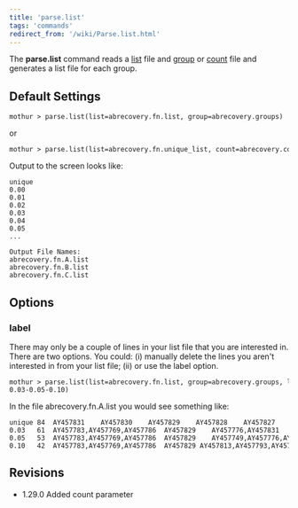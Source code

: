 ```yaml
---
title: 'parse.list'
tags: 'commands'
redirect_from: '/wiki/Parse.list.html'
---
```

The **parse.list** command reads a [
list](list_file) file and [ group](group_file) or
[ count](Count_File) file and generates a list file for each
group.


## Default Settings

    mothur > parse.list(list=abrecovery.fn.list, group=abrecovery.groups)

or

    mothur > parse.list(list=abrecovery.fn.unique_list, count=abrecovery.count_table)

Output to the screen looks like:

    unique
    0.00
    0.01
    0.02
    0.03
    0.04
    0.05
    ...

    Output File Names: 
    abrecovery.fn.A.list
    abrecovery.fn.B.list
    abrecovery.fn.C.list

## Options

### label

There may only be a couple of lines in your list file that you are
interested in. There are two options. You could: (i) manually delete the
lines you aren\'t interested in from your list file; (ii) or use the
label option.

    mothur > parse.list(list=abrecovery.fn.list, group=abrecovery.groups, label=unique-0.03-0.05-0.10)

In the file abrecovery.fn.A.list you would see something like:

    unique 84  AY457831    AY457830    AY457829    AY457828    AY457827    AY457826 ...    
    0.03   61  AY457783,AY457769,AY457786  AY457829    AY457776,AY457831   AY457754 ...    
    0.05   53  AY457783,AY457769,AY457786  AY457829    AY457749,AY457776,AY457831 ...  
    0.10   42  AY457783,AY457769,AY457786  AY457829 AY457813,AY457793,AY457818,AY457785,AY457775,AY457788,AY457815,...

## Revisions

-   1.29.0 Added count parameter


